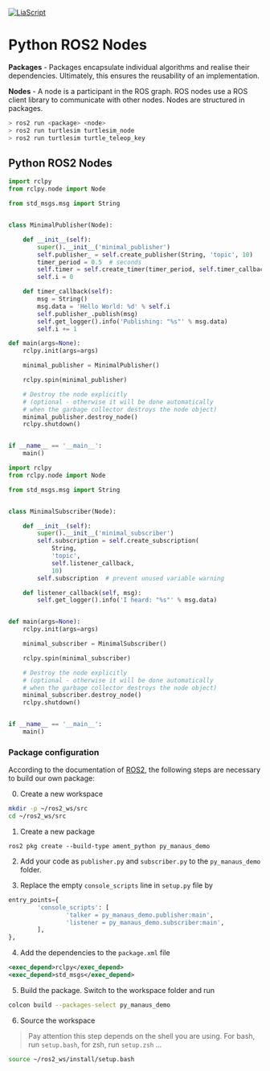 <!--
author:  André Dietrich; Sebastian Zug

mode:   Presentation

comment: Interactive LiaScript workshop at Federal University of Amazonas

-->

[![LiaScript](https://raw.githubusercontent.com/LiaScript/LiaScript/master/badges/course.svg)](https://liascript.github.io/course/?https://raw.githubusercontent.com/SebastianZug/Introduction_to_ROS2/main/Tutorial_pythonNode.md)

# Python ROS2 Nodes

**Packages** - Packages encapsulate individual algorithms and realise their dependencies. Ultimately, this ensures the reusability of an implementation.

**Nodes** - A node is a participant in the ROS graph. ROS nodes use a ROS client library to communicate with other nodes. Nodes are structured in packages.

```bash
> ros2 run <package> <node>
> ros2 run turtlesim turtlesim_node
> ros2 run turtlesim turtle_teleop_key
```

## Python ROS2 Nodes

```python   publisher.py
import rclpy
from rclpy.node import Node

from std_msgs.msg import String


class MinimalPublisher(Node):

    def __init__(self):
        super().__init__('minimal_publisher')
        self.publisher_ = self.create_publisher(String, 'topic', 10)
        timer_period = 0.5  # seconds
        self.timer = self.create_timer(timer_period, self.timer_callback)
        self.i = 0

    def timer_callback(self):
        msg = String()
        msg.data = 'Hello World: %d' % self.i
        self.publisher_.publish(msg)
        self.get_logger().info('Publishing: "%s"' % msg.data)
        self.i += 1

def main(args=None):
    rclpy.init(args=args)

    minimal_publisher = MinimalPublisher()

    rclpy.spin(minimal_publisher)

    # Destroy the node explicitly
    # (optional - otherwise it will be done automatically
    # when the garbage collector destroys the node object)
    minimal_publisher.destroy_node()
    rclpy.shutdown()


if __name__ == '__main__':
    main()
```

```python     subscriber.py
import rclpy
from rclpy.node import Node

from std_msgs.msg import String


class MinimalSubscriber(Node):

    def __init__(self):
        super().__init__('minimal_subscriber')
        self.subscription = self.create_subscription(
            String,
            'topic',
            self.listener_callback,
            10)
        self.subscription  # prevent unused variable warning

    def listener_callback(self, msg):
        self.get_logger().info('I heard: "%s"' % msg.data)


def main(args=None):
    rclpy.init(args=args)

    minimal_subscriber = MinimalSubscriber()

    rclpy.spin(minimal_subscriber)

    # Destroy the node explicitly
    # (optional - otherwise it will be done automatically
    # when the garbage collector destroys the node object)
    minimal_subscriber.destroy_node()
    rclpy.shutdown()


if __name__ == '__main__':
    main()
```

### Package configuration

According to the documentation of [ROS2](https://docs.ros.org/en/foxy/Tutorials/Beginner-Client-Libraries/Writing-A-Simple-Py-Publisher-And-Subscriber.html), the following steps are necessary to build our own package:

0. Create a new workspace

```bash
mkdir -p ~/ros2_ws/src
cd ~/ros2_ws/src
```

1. Create a new package

```
ros2 pkg create --build-type ament_python py_manaus_demo
```

2. Add your code as `publisher.py` and `subscriber.py` to the `py_manaus_demo` folder.

3. Replace the empty `console_scripts` line in `setup.py` file by

```python
entry_points={
        'console_scripts': [
                'talker = py_manaus_demo.publisher:main',
                'listener = py_manaus_demo.subscriber:main',
        ],
},
```

4. Add the dependencies to the `package.xml` file

```xml
<exec_depend>rclpy</exec_depend>
<exec_depend>std_msgs</exec_depend>
```

5. Build the package. Switch to the workspace folder and run

```bash
colcon build --packages-select py_manaus_demo
```

6. Source the workspace

> Pay attention this step depends on the shell you are using. For bash, run `setup.bash`, for zsh, run `setup.zsh` ...

```bash
source ~/ros2_ws/install/setup.bash
```